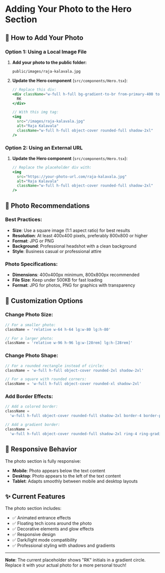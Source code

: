 # Adding Your Photo to the Hero Section

## 📸 How to Add Your Photo

### Option 1: Using a Local Image File

1. **Add your photo to the public folder:**

   ```
   public/images/raja-kalavala.jpg
   ```

2. **Update the Hero component** (`src/components/Hero.tsx`):

   ```jsx
   // Replace this div:
   <div className="w-full h-full bg-gradient-to-br from-primary-400 to-primary-600 rounded-full flex items-center justify-center text-white text-6xl font-bold shadow-2xl">
     RK
   </div>

   // With this img tag:
   <img
     src="/images/raja-kalavala.jpg"
     alt="Raja Kalavala"
     className="w-full h-full object-cover rounded-full shadow-2xl"
   />
   ```

### Option 2: Using an External URL

1. **Update the Hero component** (`src/components/Hero.tsx`):
   ```jsx
   // Replace the placeholder div with:
   <img
     src="https://your-photo-url.com/raja-kalavala.jpg"
     alt="Raja Kalavala"
     className="w-full h-full object-cover rounded-full shadow-2xl"
   />
   ```

## 🎨 Photo Recommendations

### **Best Practices:**

- **Size**: Use a square image (1:1 aspect ratio) for best results
- **Resolution**: At least 400x400 pixels, preferably 800x800 or higher
- **Format**: JPG or PNG
- **Background**: Professional headshot with a clean background
- **Style**: Business casual or professional attire

### **Photo Specifications:**

- **Dimensions**: 400x400px minimum, 800x800px recommended
- **File Size**: Keep under 500KB for fast loading
- **Format**: JPG for photos, PNG for graphics with transparency

## 🔧 Customization Options

### **Change Photo Size:**

```jsx
// For a smaller photo:
className = 'relative w-64 h-64 lg:w-80 lg:h-80'

// For a larger photo:
className = 'relative w-96 h-96 lg:w-[28rem] lg:h-[28rem]'
```

### **Change Photo Shape:**

```jsx
// For a rounded rectangle instead of circle:
className = 'w-full h-full object-cover rounded-2xl shadow-2xl'

// For a square with rounded corners:
className = 'w-full h-full object-cover rounded-xl shadow-2xl'
```

### **Add Border Effects:**

```jsx
// Add a colored border:
className =
  'w-full h-full object-cover rounded-full shadow-2xl border-4 border-primary-500'

// Add a gradient border:
className =
  'w-full h-full object-cover rounded-full shadow-2xl ring-4 ring-gradient-to-r from-primary-400 to-blue-500'
```

## 📱 Responsive Behavior

The photo section is fully responsive:

- **Mobile**: Photo appears below the text content
- **Desktop**: Photo appears to the left of the text content
- **Tablet**: Adapts smoothly between mobile and desktop layouts

## ✨ Current Features

The photo section includes:

- ✅ Animated entrance effects
- ✅ Floating tech icons around the photo
- ✅ Decorative elements and glow effects
- ✅ Responsive design
- ✅ Dark/light mode compatibility
- ✅ Professional styling with shadows and gradients

---

**Note**: The current placeholder shows "RK" initials in a gradient circle. Replace it with your actual photo for a more personal touch!
